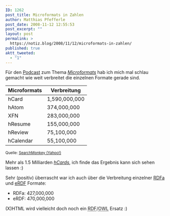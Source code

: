 ```yaml
---
ID: 1262
post_title: Microformats in Zahlen
author: Matthias Pfefferle
post_date: 2008-11-12 12:55:53
post_excerpt: ""
layout: post
permalink: >
  https://notiz.blog/2008/11/12/microformats-in-zahlen/
published: true
aktt_tweeted:
  - "1"
---
```

Für den <a href="http://openweb.mixxt.de/networks/wiki/index.episode-5">Podcast</a> zum Thema <em><a href="http://microformats.org/wiki/Main_Page">Microformats</a></em> hab ich mich mal schlau gemacht wie weit verbreitet die einzelnen Formate gerade sind.

<table>
<thead>
<tr><th>Microformats</th><th>Verbreitung</th></tr>
</thead>
<tbody>
<tr class="alt"><td>hCard</td><td>1,590,000,000</td></tr>
<tr><td>hAtom</td><td>374,000,000</td></tr>
<tr class="alt"><td>XFN</td><td>283,000,000</td></tr>
<tr><td>hResume</td><td>155,000,000</td></tr>
<tr class="alt"><td>hReview</td><td>75,100,000</td></tr>
<tr><td>hCalendar</td><td>55,100,000</td></tr>
</tbody>
</table>
<small>Quelle: <a href="http://notiz.blog/2008/06/05/monkey-finds-microformats/">SearchMonkey (Yahoo!)</a></small> 

Mehr als 1.5 Milliarden <em><a href="http://microformats.org/wiki/hCard">hCards</a></em>, ich finde das Ergebnis kann sich sehen lassen :)

Sehr (positiv) überrascht war ich auch über die Verbreitung einzelner <a href="http://www.w3.org/TR/xhtml-rdfa-primer/">RDFa</a> und <a href="http://getsemantic.com/wiki/ERDF">eRDF</a> Formate:

<ul><li>RDFa: 427,000,000</li>
<li>eRDF: 470,000,000</li></ul>

(X)HTML wird vielleicht doch noch ein <abbr title="Resource Description Framework">RDF</abbr>/<abbr title="Web Ontology Language">OWL</abbr> Ersatz :)